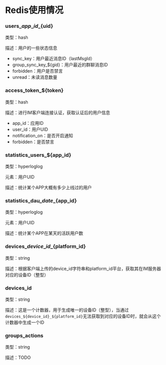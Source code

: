 # Redis使用情况

### users\_${app\_id}\_${uid}

类型：hash

描述：用户的一些状态信息

- sync\_key：用户最近消息ID（lastMsgId）
- group\_sync\_key\_${gid}：用户最近的群聊消息ID
- forbidden：用户是否禁言
- unread：未读消息数量

### access\_token\_${token}

类型：hash

描述：进行IM客户端连接认证，获取认证后的用户信息

- app\_id：应用ID
- user\_id：用户UID
- notification\_on：是否开启通知
- forbidden：是否禁言

### statistics\_users\_${app\_id}

类型：hyperloglog

元素：用户UID

描述：统计某个APP大概有多少上线过的用户

### statistics\_dau\_${date}\_${app\_id}

类型：hyperloglog

元素：用户UID

描述：统计某个APP在某天的活跃用户数

### devices\_${device\_id}\_${platform\_id}

类型：string

描述：根据客户端上传的device\_id字符串和platform\_id平台，获取其在IM服务器对应的设备ID（整型）

### devices\_id

类型：string

描述：这是一个计数器，用于生成唯一的设备ID（整型），当通过`devices_${device_id}_${platform_id}`无法获取到对应的设备ID时，就会从这个计数器中生成一个ID

### groups\_actions

类型：string

描述：TODO

